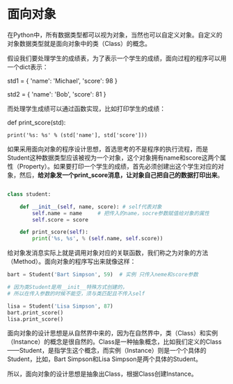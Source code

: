 # 面向对象

在Python中，所有数据类型都可以视为对象，当然也可以自定义对象。自定义的对象数据类型就是面向对象中的类（Class）的概念。

假设我们要处理学生的成绩表，为了表示一个学生的成绩，面向过程的程序可以用一个dict表示：

std1 = { 'name': 'Michael', 'score': 98 }

std2 = { 'name': 'Bob', 'score': 81 }

而处理学生成绩可以通过函数实现，比如打印学生的成绩：

def print_score(std):

    print('%s: %s' % (std['name'], std['score']))

如果采用面向对象的程序设计思想，首选思考的不是程序的执行流程，而是Student这种数据类型应该被视为一个对象，这个对象拥有name和score这两个属性（Property）。如果要打印一个学生的成绩，首先必须创建出这个学生对应的对象，然后，**给对象发一个print_score消息，让对象自己把自己的数据打印出来**。

```python

class student:

    def __init__(self, name, score): # self代表对象
        self.name = name     # 把传入的name，socre参数赋值给对象的属性
        self.score = score

    def print_score(self):
        print('%s, %s', % (self.name, self.score))

```

给对象发消息实际上就是调用对象对应的关联函数，我们称之为对象的方法（Method）。面向对象的程序写出来就像这样：

```python
bart = Student('Bart Simpson', 59)  # 实例 只传入neme和score参数

# 因为类Student是用__init__特殊方式创建的，
# 所以在传入参数的时候不能空，须与类匹配且不传入self

lisa = Student('Lisa Simpson', 87)
bart.print_score()
lisa.print_score()
```

面向对象的设计思想是从自然界中来的，因为在自然界中，类（Class）和实例（Instance）的概念是很自然的。Class是一种抽象概念，比如我们定义的Class——Student，是指学生这个概念，而实例（Instance）则是一个个具体的Student，比如，Bart Simpson和Lisa Simpson是两个具体的Student。

所以，面向对象的设计思想是抽象出Class，根据Class创建Instance。